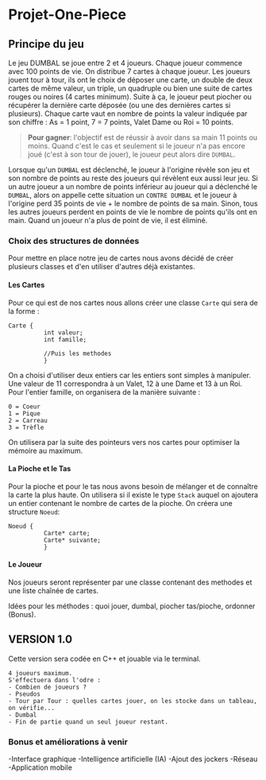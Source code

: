 # Projet-One-Piece

## Principe du jeu 
Le jeu DUMBAL se joue entre 2 et 4 joueurs. Chaque joueur commence avec 100 points de vie. On distribue 7 cartes à chaque joueur. Les joueurs jouent tour à tour, ils ont le choix de déposer une carte, un double de deux cartes de même valeur, un triple, un quadruple ou bien une suite de cartes rouges ou noires (4 cartes minimum). Suite à ça, le joueur peut piocher ou récupérer la dernière carte déposée (ou une des dernières cartes si plusieurs).
Chaque carte vaut en nombre de points la valeur indiquée par son chiffre : As = 1 point, 7 = 7 points, Valet Dame ou Roi = 10 points.

> __Pour gagner__: l'objectif est de réussir à avoir dans sa main 11 points ou moins. Quand c'est le cas et seulement si le joueur n'a pas encore joué (c'est à son tour de jouer), le joueur peut alors dire `DUMBAL`. 

Lorsque qu'un `DUMBAL` est déclenché, le joueur à l'origine révèle son jeu et son nombre de points au reste des joueurs qui révèlent eux aussi leur jeu. Si un autre joueur a un nombre de points inférieur au joueur qui a déclenché le `DUMBAL`, alors on appelle cette situation un `CONTRE DUMBAL` et le joueur à l'origine perd 35 points de vie + le nombre de points de sa main.
Sinon, tous les autres joueurs perdent en points de vie le nombre de points qu'ils ont en main.
Quand un joueur n'a plus de point de vie, il est éliminé.

### Choix des structures de données
Pour mettre en place notre jeu de cartes nous avons décidé de créer plusieurs classes et d'en utiliser d'autres déjà existantes.

#### Les Cartes
Pour ce qui est de nos cartes nous allons créer une classe `Carte` qui sera de la forme : 
~~~
Carte {
          int valeur;
          int famille;
          
          //Puis les methodes
          }
~~~
On a choisi d'utiliser deux entiers car les entiers sont simples à manipuler. Une valeur de 11 correspondra à un Valet, 12 à une Dame et 13 à un Roi. Pour l'entier famille, on organisera de la manière suivante : 
~~~
0 = Coeur
1 = Pique
2 = Carreau
3 = Trèfle
~~~
On utilisera par la suite des pointeurs vers nos cartes pour optimiser la mémoire au maximum.

#### La Pioche et le Tas
Pour la pioche et pour le tas nous avons besoin de mélanger et de connaître la carte la plus haute.
On utilisera si il existe le type `Stack` auquel on ajoutera un entier contenant le nombre de cartes de la pioche.
On créera une structure `Noeud`:
~~~
Noeud {
          Carte* carte;
          Carte* suivante;
          }
~~~ 

#### Le Joueur
Nos joueurs seront représenter par une classe contenant des methodes et une liste chaînée de cartes.

Idées pour les méthodes : quoi jouer, dumbal, piocher tas/pioche, ordonner (Bonus).

## VERSION 1.0

Cette version sera codée en C++ et jouable via le terminal.
~~~
4 joueurs maximum.
S'effectuera dans l'odre :
- Combien de joueurs ?
- Pseudos
- Tour par Tour : quelles cartes jouer, on les stocke dans un tableau, on vérifie...
- Dumbal
- Fin de partie quand un seul joueur restant.
~~~

### Bonus et améliorations à venir
-Interface graphique
-Intelligence artificielle (IA)
-Ajout des jockers
-Réseau
-Application mobile
